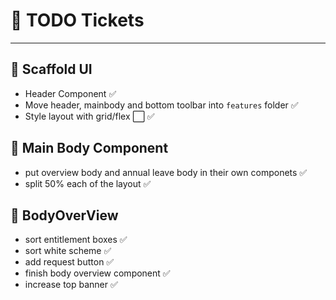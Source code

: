 # 📌 TODO Tickets

---

## 🚧 Scaffold UI

- Header Component ✅
- Move header, mainbody and bottom toolbar into `features` folder ✅
- Style layout with grid/flex ⬜ ✅

## 🧩 Main Body Component

- put overview body and annual leave body in their own componets ✅
- split 50% each of the layout ✅

## 🧩 BodyOverView

- sort entitlement boxes ✅
- sort white scheme ✅
- add request button ✅
- finish body overview component ✅
- increase top banner ✅
